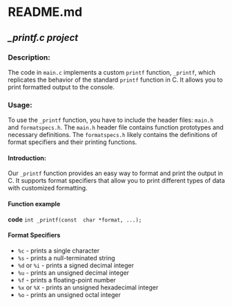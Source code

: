 # README.md
## *_printf.c project*


### Description:
The code in `main.c` implements a custom `printf` function, `_printf`, which replicates the behavior of the standard `printf` function in C. It allows you to print formatted output to the console.

### Usage:
To use the `_printf` function, you have to include the header files: `main.h` and `formatspecs.h`. The `main.h` header file contains function prototypes and necessary definitions. The `formatspecs.h` likely contains the definitions of format specifiers and their printing functions.

#### Introduction: 
Our `_printf` function provides an easy way to format and print the output in C. It supports format specifiers that allow you to print different types of data with customized formatting.

#### Function example
 **code**
`int _printf(const  char *format, ...);`

#### Format Specifiers

 -   `%c` - prints a single character
-   `%s` - prints a null-terminated string
-   `%d` or `%i` - prints a signed decimal integer
-   `%u` - prints an unsigned decimal integer
-   `%f` - prints a floating-point number
-   `%x` or `%X` - prints an unsigned hexadecimal integer
-   `%o` - prints an unsigned octal integer
<!--stackedit_data:
eyJoaXN0b3J5IjpbMTc3NDk4ODA5MSw1MTk0NzU1ODUsLTEzMT
E2Njk3ODUsLTEyMDkzNDU1NDcsLTY0ODE2NjI0NF19
-->